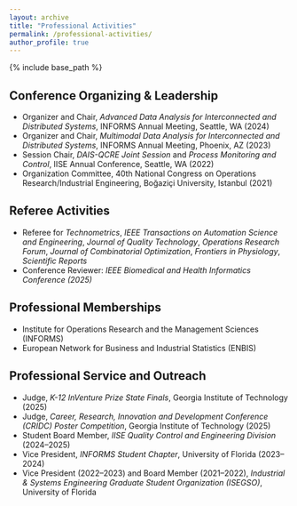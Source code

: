 ```yaml
---
layout: archive
title: "Professional Activities"
permalink: /professional-activities/
author_profile: true
---
```


{% include base_path %}

## Conference Organizing & Leadership
- Organizer and Chair, *Advanced Data Analysis for Interconnected and Distributed Systems*, INFORMS Annual Meeting, Seattle, WA (2024)  
- Organizer and Chair, *Multimodal Data Analysis for Interconnected and Distributed Systems*, INFORMS Annual Meeting, Phoenix, AZ (2023)  
- Session Chair, *DAIS-QCRE Joint Session* and *Process Monitoring and Control*, IISE Annual Conference, Seattle, WA (2022)  
- Organization Committee, 40th National Congress on Operations Research/Industrial Engineering, Boğaziçi University, Istanbul (2021)  

## Referee Activities
- Referee for *Technometrics*, *IEEE Transactions on Automation Science and Engineering*, *Journal of Quality Technology*, *Operations Research Forum*, *Journal of Combinatorial Optimization*, *Frontiers in Physiology*, *Scientific Reports*  
- Conference Reviewer: *IEEE Biomedical and Health Informatics Conference (2025)*  

## Professional Memberships
- Institute for Operations Research and the Management Sciences (INFORMS)  
- European Network for Business and Industrial Statistics (ENBIS)  

## Professional Service and Outreach
- Judge, *K-12 InVenture Prize State Finals*, Georgia Institute of Technology (2025)  
- Judge, *Career, Research, Innovation and Development Conference (CRIDC) Poster Competition*, Georgia Institute of Technology (2025)  
- Student Board Member, *IISE Quality Control and Engineering Division* (2024–2025)  
- Vice President, *INFORMS Student Chapter*, University of Florida (2023–2024)  
- Vice President (2022–2023) and Board Member (2021–2022), *Industrial & Systems Engineering Graduate Student Organization (ISEGSO)*, University of Florida  
